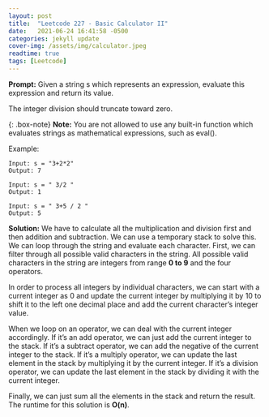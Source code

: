 ```yaml
---
layout: post
title:  "Leetcode 227 - Basic Calculator II"
date:   2021-06-24 16:41:58 -0500
categories: jekyll update
cover-img: /assets/img/calculator.jpeg
readtime: true
tags: [Leetcode]
---
```

**Prompt:** Given a string s which represents an expression, evaluate this expression and return its value. 

The integer division should truncate toward zero.

{: .box-note}
**Note:** You are not allowed to use any built-in function which evaluates strings as mathematical expressions, such as eval().

Example:
~~~
Input: s = "3+2*2"
Output: 7
~~~
~~~
Input: s = " 3/2 "
Output: 1
~~~
~~~
Input: s = " 3+5 / 2 "
Output: 5
~~~

**Solution:** We have to calculate all the multiplication and division first and then addition and subtraction. We can use a temporary stack to solve this. We can loop through the string and evaluate each character. First, we can filter through all possible valid characters in the string. All possible valid characters in the string are integers from range **0 to 9** and the four operators. 

In order to process all integers by individual characters, we can start with a current integer as 0 and update the current integer by multiplying it by 10 to shift it to the left one decimal place and add the current character’s integer value. 

When we loop on an operator, we can deal with the current integer accordingly. If it’s an add operator, we can just add the current integer to the stack. If it’s a subtract operator, we can add the negative of the current integer to the stack. If it’s a multiply operator, we can update the last element in the stack by multiplying it by the current integer. If it’s a division operator, we can update the last element in the stack by dividing it with the current integer.   

Finally, we can just sum all the elements in the stack and return the result. The runtime for this solution is **O(n)**.
